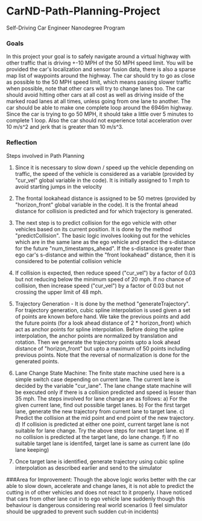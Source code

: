 # CarND-Path-Planning-Project
Self-Driving Car Engineer Nanodegree Program
   
### Goals
In this project your goal is to safely navigate around a virtual highway with other traffic that is driving +-10 MPH of the 50 MPH speed limit. You will be provided the car's localization and sensor fusion data, there is also a sparse map list of waypoints around the highway. The car should try to go as close as possible to the 50 MPH speed limit, which means passing slower traffic when possible, note that other cars will try to change lanes too. The car should avoid hitting other cars at all cost as well as driving inside of the marked road lanes at all times, unless going from one lane to another. The car should be able to make one complete loop around the 6946m highway. Since the car is trying to go 50 MPH, it should take a little over 5 minutes to complete 1 loop. Also the car should not experience total acceleration over 10 m/s^2 and jerk that is greater than 10 m/s^3.

### Reflection
Steps involved in Path Planning
1) Since it is necessary to slow down / speed up the vehicle depending on traffic, the speed of the vehicle is considered as a variable (provided by "cur_vel" global variable in the code). It is initially assigned to 1 mph to avoid starting jumps in the velocity


2) The frontal lookahead distance is assigned to be 50 metres (provided by "horizon_front" global variable in the code). It is the frontal ahead distance for collision is predicted and for which trajectory is generated.


3) The next step is to predict collision for the ego vehicle with other vehicles based on its current position.
   It is done by the method "predictCollision". The basic logic involves looking out for the vehicles which are in the same lane as the ego vehicle and predict the s-distance for the future "num_timestamps_ahead". If the s-distance is greater than ego car's s-distance and within the "front lookahead" distance, then it is considered to be potential collision vehicle

4) If collision is expected, then reduce speed ("cur_vel") by a factor of 0.03 but not reducing below the minimum speed of 20 mph.
   If no chance of collision, then increase speed ("cur_vel") by a factor of 0.03 but not crossing the upper limit of 48 mph.
   
5) Trajectory Generation - It is done by the method "generateTrajectory".
   For trajectory generation, cubic spline interpolation is used given a set of points are known before hand. We take the previous points and add the future points (for a look ahead distance of 2 * horizon_front) which act as anchor points for spline interpolation. Before doing the spline interpolation, the anchor points are normalized by translation and rotation. Then we generate the trajectory points upto a look ahead distance of "horizon_front" but upto a maximum of 50 points including previous points. Note that the reversal of normalization is done for the generated points.
   
6) Lane Change State Machine:
	The finite state machine used here is a simple switch case depending on current lane. The current lane is decided by the variable "cur_lane".
    The lane change state machine will be executed only if there is a collision predicted and speed is lesser than 35 mph.
    The steps involved for lane change are as follows:
    a) For the given current lane, find out possible target lanes.
    b) For the first target lane, generate the new trajectory from current lane to target lane.
    c) Predict the collision at the mid point and end point of the new trajectory.
    d) If collision is predicted at either one point, current target lane is not suitable for lane change. Try the above steps for next target lane.
    e) If no collision is predicted at the target lane, do lane change.
    f) If no suitable target lane is identifed, target lane is same as current lane (do lane keeping)
    
7) Once target lane is identified, generate trajectory using cubic spline interpolation as described earlier and send to the simulator

###Area for Improvement:
Though the above logic works better with the car able to slow down, accelerate and change lanes, it is not able to predict the cutting in of other vehicles and does not react to it properly. I have noticed that cars from other lane cut in to ego vehicle lane suddenly though this behaviour is dangerous considering real world scenarios (I feel simulator should be upgraded to prevent such sudden cut-in incidents)

